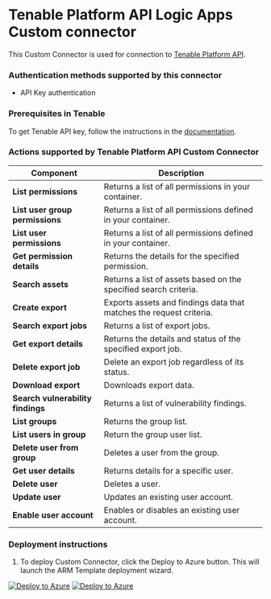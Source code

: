 # Tenable Platform API Logic Apps Custom connector

This Custom Connector is used for connection to [Tenable Platform API](https://developer.tenable.com/reference/navigate#tenable-platform).

### Authentication methods supported by this connector

* API Key authentication

### Prerequisites in Tenable

To get Tenable API key, follow the instructions in the [documentation](https://developer.tenable.com/docs/authorization).

### Actions supported by Tenable Platform API Custom Connector

| **Component** | **Description** |
| --------- | -------------- |
| **List permissions** | Returns a list of all permissions in your container. |
| **List user group permissions** | Returns a list of all permissions defined in your container. |
| **List user permissions** | Returns a list of all permissions defined in your container. |
| **Get permission details** | Returns the details for the specified permission. |
| **Search assets** | Returns a list of assets based on the specified search criteria. |
| **Create export** | Exports assets and findings data that matches the request criteria. |
| **Search export jobs** | Returns a list of export jobs. |
| **Get export details** | Returns the details and status of the specified export job. |
| **Delete export job** | Delete an export job regardless of its status. |
| **Download export** | Downloads export data. |
| **Search vulnerability findings** | Returns a list of vulnerability findings. |
| **List groups** | Returns the group list. |
| **List users in group** | Return the group user list. |
| **Delete user from group** | Deletes a user from the group. |
| **Get user details** | Returns details for a specific user. |
| **Delete user** | Deletes a user. |
| **Update user** | Updates an existing user account. |
| **Enable user account** | Enables or disables an existing user account. |



### Deployment instructions

1. To deploy Custom Connector, click the Deploy to Azure button. This will launch the ARM Template deployment wizard.

[![Deploy to Azure](https://aka.ms/deploytoazurebutton)](https://portal.azure.com/#create/Microsoft.Template/uri/https%3A%2F%2Fraw.githubusercontent.com%2FAzure%2FAzure-Sentinel%2Fmaster%2FSolutions%2FTenableIO%2FPlaybooks%2FTenablePlatformConnector%2Fazuredeploy.json) [![Deploy to Azure](https://aka.ms/deploytoazuregovbutton)](https://portal.azure.us/#create/Microsoft.Template/uri/https%3A%2F%2Fraw.githubusercontent.com%2FAzure%2FAzure-Sentinel%2Fmaster%2FSolutions%2FTenableIO%2FPlaybooks%2FTenablePlatformConnector%2Fazuredeploy.json)
